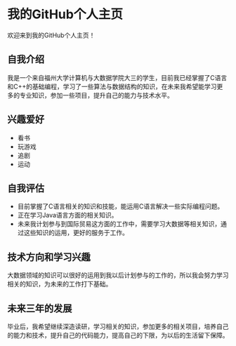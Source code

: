 # 我的GitHub个人主页

欢迎来到我的GitHub个人主页！

## 自我介绍

我是一个来自福州大学计算机与大数据学院大三的学生，目前我已经掌握了C语言和C++的基础编程，学习了一些算法与数据结构的知识，在未来我希望能学习更多的专业知识，参加一些项目，提升自己的能力与技术水平。

## 兴趣爱好

- 看书
- 玩游戏
- 追剧
- 运动

## 自我评估

- 目前掌握了C语言相关的知识和技能，能运用C语言解决一些实际编程问题。
- 正在学习Java语言方面的相关知识。
- 未来我计划参与到国际贸易这方面的工作中，需要学习大数据等相关知识，通过这些知识的运用，更好的服务于工作。

## 技术方向和学习兴趣
大数据领域的知识可以很好的运用到我以后计划参与的工作的，所以我会努力学习相关的知识，为未来的工作打下基础。
## 未来三年的发展
毕业后，我希望继续深造读研，学习相关的知识，参加更多的相关项目，培养自己的能力和技术，提升自己的代码能力，提高自己的下限，为以后的生活留下保障。
